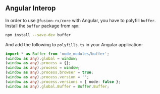 ## Angular Interop

In order to use `@fusion-rx/core` with Angular, you have to polyfill `buffer`. Install the
`buffer` package from `npm`:

```bash
npm install --save-dev buffer
```

And add the following to `polyfills.ts` in your Angular application:

```typescript
import * as Buffer from 'node_modules/buffer';
(window as any).global = window;
(window as any).process = {};
(window as any).process = window;
(window as any).process.browser = true;
(window as any).process.version = '';
(window as any).process.versions = { node: false };
(window as any).global.Buffer = Buffer.Buffer;
```
